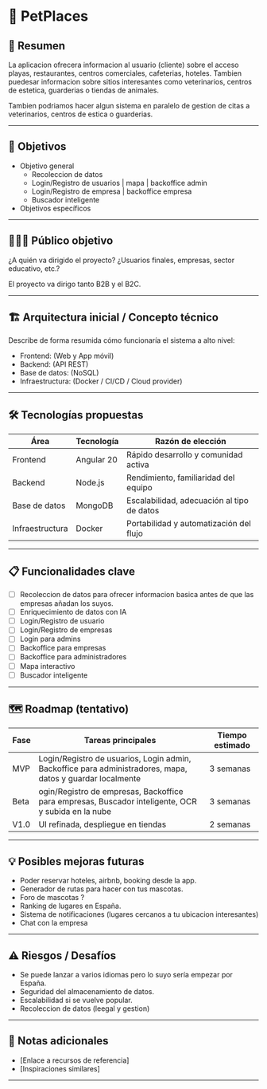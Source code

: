 # 📌 PetPlaces
## 🧠 Resumen
La aplicacion ofrecera informacion al usuario (cliente) sobre el acceso playas, restaurantes, centros comerciales, cafeterias, hoteles. Tambien puedesar informacion sobre sitios interesantes como veterinarios, centros de estetica, guarderias o tiendas de animales.

Tambien podriamos hacer algun sistema en paralelo de gestion de citas a veterinarios, centros de estica o guarderias.

---

## 🎯 Objetivos
- Objetivo general
  - Recoleccion de datos
  - Login/Registro de usuarios | mapa | backoffice admin
  - Login/Registro de empresa | backoffice empresa
  - Buscador inteligente
- Objetivos específicos

---

## 🧑‍🤝‍🧑 Público objetivo
¿A quién va dirigido el proyecto? ¿Usuarios finales, empresas, sector educativo, etc.?

El proyecto va dirigo tanto B2B y el B2C.

---

## 🏗️ Arquitectura inicial / Concepto técnico
Describe de forma resumida cómo funcionaría el sistema a alto nivel:

- Frontend: (Web y App móvil)
- Backend: (API REST)
- Base de datos: (NoSQL)
- Infraestructura: (Docker / CI/CD / Cloud provider)

---

## 🛠️ Tecnologías propuestas
| Área         | Tecnología     | Razón de elección                          |
|--------------|----------------|--------------------------------------------|
| Frontend     | Angular 20     | Rápido desarrollo y comunidad activa       |
| Backend      | Node.js        | Rendimiento, familiaridad del equipo       |
| Base de datos| MongoDB        | Escalabilidad, adecuación al tipo de datos |
| Infraestructura| Docker       | Portabilidad y automatización del flujo    |

---

## 📋 Funcionalidades clave
- [ ] Recoleccion de datos para ofrecer informacion basica antes de que las empresas añadan los suyos.
- [ ] Enriquecimiento de datos con IA
- [ ] Login/Registro de usuario
- [ ] Login/Registro de empresas
- [ ] Login para admins
- [ ] Backoffice para empresas
- [ ] Backoffice para administradores
- [ ] Mapa interactivo
- [ ] Buscador inteligente

---

## 🗺️ Roadmap (tentativo)
| Fase | Tareas principales | Tiempo estimado                                                                       |
|------|--------------------|---------------------------------------------------------------------------------------|
| MVP  | Login/Registro de usuarios, Login admin, Backoffice para administradores, mapa, datos y guardar localmente | 3 semanas |
| Beta | ogin/Registro de empresas, Backoffice para empresas, Buscador inteligente, OCR y subida en la nube         | 3 semanas |
| V1.0 | UI refinada, despliegue en tiendas                                                                         | 2 semanas |

---

## 💡 Posibles mejoras futuras
- Poder reservar hoteles, airbnb, booking desde la app.
- Generador de rutas para hacer con tus mascotas.
- Foro de mascotas ?
- Ranking de lugares en España.
- Sistema de notificaciones (lugares cercanos a tu ubicacion interesantes)
- Chat con la empresa


---

## ⚠️ Riesgos / Desafíos
- Se puede lanzar a varios idiomas pero lo suyo sería empezar por España.
- Seguridad del almacenamiento de datos.
- Escalabilidad si se vuelve popular.
- Recoleccion de datos (leegal y gestion)

---

## 🔖 Notas adicionales
- [Enlace a recursos de referencia]
- [Inspiraciones similares]

---
